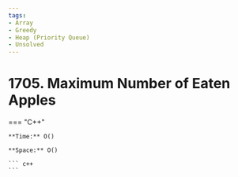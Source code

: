 ```yaml
---
tags:
- Array
- Greedy
- Heap (Priority Queue)
- Unsolved
---
```



# 1705. Maximum Number of Eaten Apples

=== "C++"

    **Time:** O()

    **Space:** O()

    ``` c++
    ```
